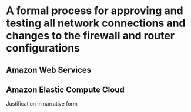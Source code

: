 # A formal process for approving and testing all network connections and changes to the firewall and router configurations  
## Amazon Web Services  
## Amazon Elastic Compute Cloud  
Justification in narrative form  
